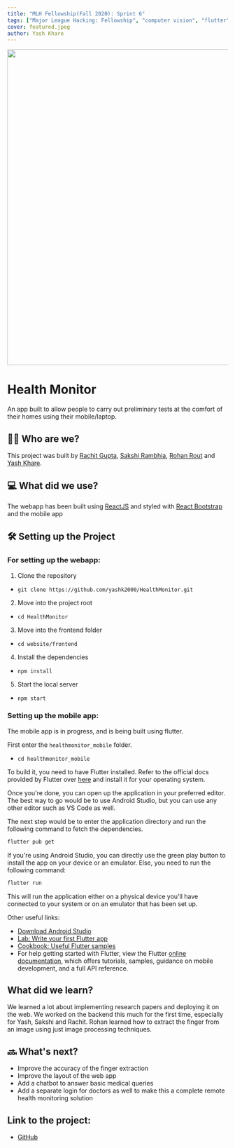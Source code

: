 ```yaml
---
title: "MLH Fellowship(Fall 2020): Sprint 6"
tags: ["Major League Hacking: Fellowship", "computer vision", "flutter"]
cover: featured.jpeg
author: Yash Khare
---
```


<img src="https://socialify.git.ci/yashk2000/HealthMonitor/image?description=1&descriptionEditable=Remote%20testing%20made%20easy&font=Raleway&forks=1&language=1&pattern=Charlie%20Brown&stargazers=1&theme=Light" width="720" />

# Health Monitor
An app built to allow people to carry out preliminary tests at the comfort of their homes using their mobile/laptop.

## 👨‍🏭  Who are we?
This project was built by [Rachit Gupta](https://github.com/dotrachit), [Sakshi Rambhia](https://github.com/Sakshi16), [Rohan Rout](https://github.com/routrohan) and [Yash Khare](https://github.com/yashk2000).

## 💻 What did we use?
The webapp has been built using [ReactJS](https://reactjs.org/) and styled with [React Bootstrap](https://react-bootstrap.github.io/) and the mobile app

## 🛠️ Setting up the Project
### For setting up the webapp:
1) Clone the repository
- `git clone https://github.com/yashk2000/HealthMonitor.git`

2) Move into the project root
- `cd HealthMonitor`

3) Move into the frontend folder
- `cd website/frontend`

4) Install the dependencies
- `npm install`

5) Start the local server
- `npm start`

### Setting up the mobile app:

The mobile app is in progress, and is being built using flutter. 

First enter the `healthmonitor_mobile` folder. 
- `cd healthmonitor_mobile`

To build it, you need to have Flutter installed. Refer to the official docs provided by Flutter over [here](https://flutter.dev/docs/get-started/install) and install it for your operating system. 

Once you're done, you can open up the application in your preferred editor. The best way to go would be to use Android Studio, but you can use any other editor such as VS Code as well. 

The next step would be to enter the application directory and run the following command to fetch the dependencies. 

```bash
flutter pub get
```

If you're using Android Studio, you can directly use the green play button to install the app on your device or an emulator. Else, you need to run the following command: 

```bash
flutter run
```

This will run the application either on a physical device you'll have connected to your system or on an emulator that has been set up. 

Other useful links: 

- [Download Android Studio](https://developer.android.com/studio)
- [Lab: Write your first Flutter app](https://flutter.dev/docs/get-started/codelab)
- [Cookbook: Useful Flutter samples](https://flutter.dev/docs/cookbook)
- For help getting started with Flutter, view the Flutter [online documentation](https://flutter.dev/docs), which offers tutorials,
samples, guidance on mobile development, and a full API reference.

## What did we learn?

We learned a lot about implementing research papers and deploying it on the web. We worked on the backend this much for the first time, especially for Yash, Sakshi and Rachit. Rohan learned how to extract the finger from an image using just image processing techniques. 

## 🔜 What's next?

- Improve the accuracy of the finger extraction
- Improve the layout of the web app
- Add a chatbot to answer basic medical queries
- Add a separate login for doctors as well to make this a complete remote health monitoring solution 

## Link to the project: 

- [GitHub](https://github.com/yashk2000/HealthMonitor)